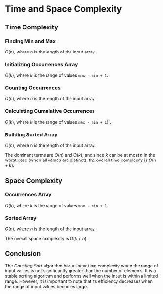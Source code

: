 # Time and Space Complexity

## Time Complexity

### Finding Min and Max

$O(n)$, where $n$ is the length of the input array.

### Initializing Occurrences Array

$O(k)$, where $k$ is the range of values `max - min + 1`.

### Counting Occurrences

$O(n)$, where $n$ is the length of the input array.

### Calculating Cumulative Occurrences

$O(k)$, where $k$ is the range of values `max - min + 1`)`.

### Building Sorted Array

$O(n)$, where n is the length of the input array.

The dominant terms are $O(n)$ and $O(k)$, and since $k$ can be at most $n$ in the worst case (when all values are distinct), the overall time complexity is $O(n + k)$.

## Space Complexity

### Occurrences Array

$O(k)$, where $k$ is the range of values `max - min + 1`.

### Sorted Array

$O(n)$, where $n$ is the length of the input array.

The overall space complexity is $O(k + n)$.

## Conclusion

The _Counting Sort_ algorithm has a linear time complexity when the range of input values is not significantly greater than the number of elements. It is a stable sorting algorithm and performs well when the input is within a limited range. However, it is important to note that its efficiency decreases when the range of input values becomes large.
